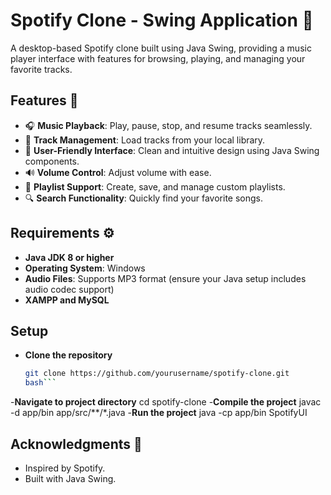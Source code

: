 # Spotify Clone - Swing Application 🎵

A desktop-based Spotify clone built using Java Swing, providing a music player interface with features for browsing, playing, and managing your favorite tracks.

## Features 🌟

- 🎧 **Music Playback**: Play, pause, stop, and resume tracks seamlessly.  
- 📂 **Track Management**: Load tracks from your local library.  
- 🎨 **User-Friendly Interface**: Clean and intuitive design using Java Swing components.  
- 🔊 **Volume Control**: Adjust volume with ease.  
- 🔁 **Playlist Support**: Create, save, and manage custom playlists.  
- 🔍 **Search Functionality**: Quickly find your favorite songs.  

## Requirements ⚙️

- **Java JDK 8 or higher**  
- **Operating System**: Windows
- **Audio Files**: Supports MP3 format (ensure your Java setup includes audio codec support)
- **XAMPP and MySQL**
## Setup
- **Clone the repository**
   ```bash
   git clone https://github.com/yourusername/spotify-clone.git
   bash```
-**Navigate to project directory**
    cd spotify-clone
-**Compile the project**
  javac -d app/bin app/src/**/*.java
-**Run the project**
  java -cp app/bin SpotifyUI
## Acknowledgments 🙌
- Inspired by Spotify.
- Built with Java Swing.
